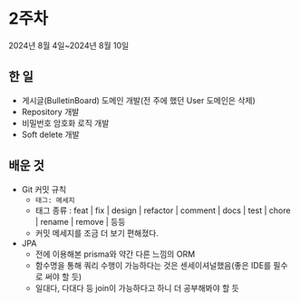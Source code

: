 # 2주차
2024년 8월 4일~2024년 8월 10일

## 한 일
- 게시글(BulletinBoard) 도메인 개발(전 주에 했던 User 도메인은 삭제)
- Repository 개발
- 비밀번호 암호화 로직 개발
- Soft delete 개발

## 배운 것
- Git 커밋 규칙
  - `태그: 메세지` 
  - 태그 종류 : feat | fix | design | refactor | comment | docs | test | chore | rename | remove | 등등
  - 커밋 메세지를 조금 더 보기 편해졌다.
- JPA
  - 전에 이용해본 prisma와 약간 다른 느낌의 ORM
  - 함수명을 통해 쿼리 수행이 가능하다는 것은 센세이셔널했음(좋은 IDE를 필수로 써야 할 듯)
  - 일대다, 다대다 등 join이 가능하다고 하니 더 공부해봐야 할 듯 
